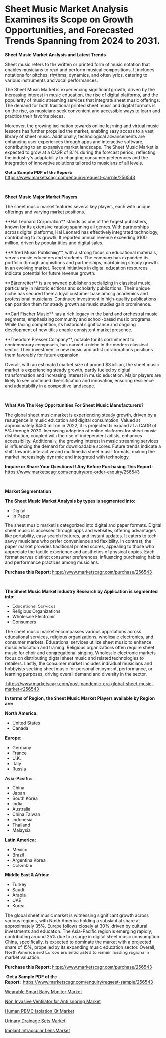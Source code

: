 <p><h1>Sheet Music Market Analysis Examines its Scope on Growth Opportunities, and Forecasted Trends Spanning from 2024 to 2031.</h1></p><p><strong>Sheet Music Market Analysis and Latest Trends</strong></p>
<p><p>Sheet music refers to the written or printed form of music notation that enables musicians to read and perform musical compositions. It includes notations for pitches, rhythms, dynamics, and often lyrics, catering to various instruments and vocal performances.</p><p>The Sheet Music Market is experiencing significant growth, driven by the increasing interest in music education, the rise of digital platforms, and the popularity of music streaming services that integrate sheet music offerings. The demand for both traditional printed sheet music and digital formats is on the rise, as musicians seek convenient and accessible ways to learn and practice their favorite pieces.</p><p>Moreover, the growing inclination towards online learning and virtual music lessons has further propelled the market, enabling easy access to a vast library of sheet music. Additionally, technological advancements are enhancing user experiences through apps and interactive software, contributing to an expansive market landscape. The Sheet Music Market is expected to grow at a CAGR of 8.1% during the forecast period, reflecting the industry's adaptability to changing consumer preferences and the integration of innovative solutions tailored to musicians of all levels.</p></p>
<p><strong>Get a Sample PDF of the Report:&nbsp;</strong> <a href="https://www.marketscagr.com/enquiry/request-sample/256543?utm_campaign=1126&utm_medium=2&utm_source=Github&utm_content=ia&utm_term=31102024&utm_id=sheet-music">https://www.marketscagr.com/enquiry/request-sample/256543</a></p>
<p>&nbsp;</p>
<p><strong>Sheet Music Major Market Players</strong></p>
<p><p>The sheet music market features several key players, each with unique offerings and varying market positions. </p><p>**Hal Leonard Corporation** stands as one of the largest publishers, known for its extensive catalog spanning all genres. With partnerships across digital platforms, Hal Leonard has effectively integrated technology, contributing to its growth. It reported annual revenue exceeding $100 million, driven by popular titles and digital sales.</p><p>**Alfred Music Publishing**, with a strong focus on educational materials, serves music educators and students. The company has expanded its portfolio through acquisitions and partnerships, maintaining steady growth in an evolving market. Recent initiatives in digital education resources indicate potential for future revenue growth.</p><p>**Bärenreiter** is a renowned publisher specializing in classical music, particularly in historic editions and scholarly publications. Their unique niche has secured them a loyal customer base among academics and professional musicians. Continued investment in high-quality publications can position them for steady growth as music studies gain prominence.</p><p>**Carl Fischer Music** has a rich legacy in the band and orchestral music segments, emphasizing community and school-based music programs. While facing competition, its historical significance and ongoing development of new titles enable consistent market presence.</p><p>**Theodore Presser Company**, notable for its commitment to contemporary composers, has carved a niche in the modern classical sector. Their investment in new music and artist collaborations positions them favorably for future expansion.</p><p>Overall, with an estimated market size of around $3 billion, the sheet music market is experiencing steady growth, partly fueled by digital transformation and increasing interest in music education. Major players are likely to see continued diversification and innovation, ensuring resilience and adaptability in a competitive landscape.</p></p>
<p>&nbsp;</p>
<p><strong>What Are The Key Opportunities For Sheet Music Manufacturers?</strong></p>
<p><p>The global sheet music market is experiencing steady growth, driven by a resurgence in music education and digital consumption. Valued at approximately $450 million in 2022, it is projected to expand at a CAGR of 5% through 2030. Increasing adoption of online platforms for sheet music distribution, coupled with the rise of independent artists, enhances accessibility. Additionally, the growing interest in music streaming services is influencing the demand for downloadable scores. Future trends indicate a shift towards interactive and multimedia sheet music formats, making the market increasingly dynamic and integrated with technology.</p></p>
<p><strong>Inquire or Share Your Questions If Any Before Purchasing This Report:</strong> <a href="https://www.marketscagr.com/enquiry/pre-order-enquiry/256543?utm_campaign=1126&utm_medium=2&utm_source=Github&utm_content=ia&utm_term=31102024&utm_id=sheet-music">https://www.marketscagr.com/enquiry/pre-order-enquiry/256543</a></p>
<p>&nbsp;</p>
<p><strong>Market Segmentation</strong></p>
<p><strong>The Sheet Music Market Analysis by types is segmented into:</strong></p>
<p><ul><li>Digital</li><li>In Paper</li></ul></p>
<p><p>The sheet music market is categorized into digital and paper formats. Digital sheet music is accessed through apps and websites, offering advantages like portability, easy search features, and instant updates. It caters to tech-savvy musicians who prefer convenience and flexibility. In contrast, the paper market provides traditional printed scores, appealing to those who appreciate the tactile experience and aesthetics of physical copies. Each format serves distinct consumer preferences, influencing purchasing habits and performance practices among musicians.</p></p>
<p><strong>Purchase this Report:&nbsp;</strong><a href="https://www.marketscagr.com/purchase/256543?utm_campaign=1126&utm_medium=2&utm_source=Github&utm_content=ia&utm_term=31102024&utm_id=sheet-music">https://www.marketscagr.com/purchase/256543</a></p>
<p>&nbsp;</p>
<p><strong>The Sheet Music Market Industry Research by Application is segmented into:</strong></p>
<p><ul><li>Educational Services</li><li>Religious Organizations</li><li>Wholesale Electronic</li><li>Consumers</li></ul></p>
<p><p>The sheet music market encompasses various applications across educational services, religious organizations, wholesale electronics, and consumer markets. Educational services utilize sheet music to enhance music education and training. Religious organizations often require sheet music for choir and congregational singing. Wholesale electronic markets focus on distributing digital sheet music and related technologies to retailers. Lastly, the consumer market includes individual musicians and hobbyists seeking sheet music for personal enjoyment, performance, or learning purposes, driving overall demand and diversity in the sector.</p></p>
<p><a href="https://www.marketscagr.com/post-pandemic-era-global-sheet-music-market-r256543?utm_campaign=1126&utm_medium=2&utm_source=Github&utm_content=ia&utm_term=31102024&utm_id=sheet-music">&nbsp;https://www.marketscagr.com/post-pandemic-era-global-sheet-music-market-r256543</a></p>
<p><strong>In terms of Region, the Sheet Music Market Players available by Region are:</strong></p>
<p>
    <p> <strong> North America: </strong>
        <ul>
            <li>United States</li>
            <li>Canada</li>
        </ul>
        </p> 
    <p> <strong> Europe: </strong>
        <ul>
            <li>Germany</li>
            <li>France</li>
            <li>U.K.</li>
            <li>Italy</li>
            <li>Russia</li>
        </ul>
        </p> 
    <p> <strong> Asia-Pacific: </strong>
        <ul>
            <li>China</li>
            <li>Japan</li>
            <li>South Korea</li>
            <li>India</li>
            <li>Australia</li>
            <li>China Taiwan</li>
            <li>Indonesia</li>
            <li>Thailand</li>
            <li>Malaysia</li>
        </ul>
        </p> 
    <p> <strong> Latin America: </strong>
        <ul>
            <li>Mexico</li>
            <li>Brazil</li>
            <li>Argentina Korea</li>
            <li>Colombia</li>
        </ul>
        </p> 
    <p> <strong> Middle East & Africa: </strong>
        <ul>
            <li>Turkey</li>
            <li>Saudi</li>
            <li>Arabia</li>
            <li>UAE</li>
            <li>Korea</li>
        </ul>
    </p>
    </p>
<p><p>The global sheet music market is witnessing significant growth across various regions, with North America holding a substantial share at approximately 35%. Europe follows closely at 30%, driven by cultural investments and education. The Asia-Pacific region is emerging rapidly, contributing around 25% due to a surge in digital sheet music consumption. China, specifically, is expected to dominate the market with a projected share of 15%, propelled by its expanding music education sector. Overall, North America and Europe are anticipated to remain leading regions in market valuation.</p></p>
<p><strong>Purchase this Report: </strong><a href="https://www.marketscagr.com/purchase/256543?utm_campaign=1126&utm_medium=2&utm_source=Github&utm_content=ia&utm_term=31102024&utm_id=sheet-music">https://www.marketscagr.com/purchase/256543</a></p>
<p>&nbsp;<strong>Get a Sample PDF of the Report:&nbsp;&nbsp;</strong><a href="https://www.marketscagr.com/enquiry/request-sample/256543?utm_campaign=1126&utm_medium=2&utm_source=Github&utm_content=ia&utm_term=31102024&utm_id=sheet-music">https://www.marketscagr.com/enquiry/request-sample/256543</a></p>
<p><strong></strong></p>
<p><p><a href="https://www.linkedin.com/pulse/wearable-smart-baby-monitor-market-transformation-comparative-3p7xe?utm_campaign=1126&utm_medium=2&utm_source=Github&utm_content=ia&utm_term=31102024&utm_id=sheet-music">Wearable Smart Baby Monitor Market</a></p><p><a href="https://www.linkedin.com/pulse/non-invasive-ventilator-anti-snoring-sector-surge-108-growth-bi5pf?utm_campaign=1126&utm_medium=2&utm_source=Github&utm_content=ia&utm_term=31102024&utm_id=sheet-music">Non Invasive Ventilator for Anti snoring Market</a></p><p><a href="https://www.linkedin.com/pulse/future-innovation-global-human-pbmc-isolation-kit-market-growth-5mlkf?utm_campaign=1126&utm_medium=2&utm_source=Github&utm_content=ia&utm_term=31102024&utm_id=sheet-music">Human PBMC Isolation Kit Market</a></p><p><a href="https://www.linkedin.com/pulse/market-insights-global-urinary-drainage-sets-forecast-innovation-kdgaf?utm_campaign=1126&utm_medium=2&utm_source=Github&utm_content=ia&utm_term=31102024&utm_id=sheet-music">Urinary Drainage Sets Market</a></p><p><a href="https://www.linkedin.com/pulse/implant-intraocular-lens-market-size-growth-industry-analysis-26gwe?utm_campaign=1126&utm_medium=2&utm_source=Github&utm_content=ia&utm_term=31102024&utm_id=sheet-music">Implant Intraocular Lens Market</a></p></p>